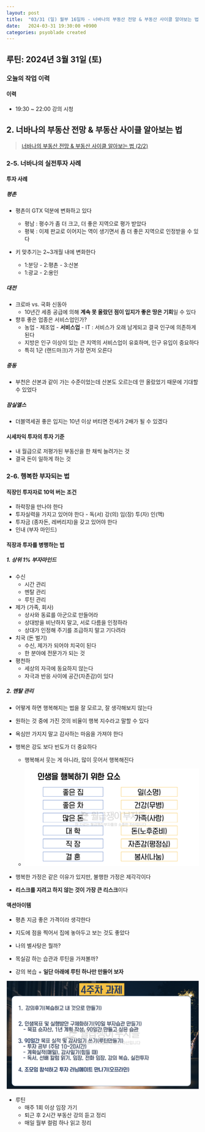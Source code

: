 ```yaml
---
layout: post
title:  "03/31 (일) 월부 16일차 - 너바나의 부동산 전망 & 부동산 사이클 알아보는 법 (2/2)"
date:   2024-03-31 19:30:00 +0900
categories: psyoblade created
---
```


## 루틴: 2024년 3월 31일 (토)

>     

### 오늘의 작업 이력

#### 이력

* 19:30 ~ 22:00 강의 시청

## 2. 너바나의 부동산 전망 & 부동산 사이클 알아보는 법

> [너바나의 부동산 전망 & 부동산 사이클 알아보는 법 (2/2)](https://psyoblade.github.io/psyoblade/created/2024/03/30/weolbu-day15.html)

### 2-5. 너바나의 실전투자 사례

#### 투자 사례

##### 평촌

* 평촌이 GTX 덕분에 변화하고 있다
  * 평남 : 평수가 좀 더 크고, 더 좋은 지역으로 평가 받았다
  * 평북 : 이제 판교로 이어지는 역이 생기면서 좀 더 좋은 지역으로 인정받을 수 있다

* 키 맞추기는 2~3개월 내에 변화한다
  * 1:분당 - 2:평촌 - 3:산본
  * 1:광교 - 2:용인

##### 대전

* 크로바 vs. 국화 신동아
  * 10년간 세종 공급에 의해 **계속 못 올랐던 점이 입지가 좋은 땅은 기회**일 수 있다
* 향후 좋은 업종은 서비스업인가?
  * 농업 - 제조업 - **서비스업** - IT : 서비스가 오래 남게되고 결국 인구에 의존하게 된다
  * 지방은 인구 이상이 있는 큰 지역의 서비스업이 유효하며, 인구 유입이 중요하다
  * 특히 1군 (랜드마크)가 가장 먼저 오른다

##### 중동

* 부천은 산본과 같이 가는 수준이었는데 산본도 오르는데 안 올랐었기 때문에 기대할 수 있었다

##### 잠실엘스

* 더블역세권 좋은 입지는 10년 이상 버티면 전세가 2배가 될 수 있겠다

#### 시세차익 투자의 투자 기준

* 내 월급으로 저평가된 부동산을 한 채씩 늘려가는 것
* 결국 돈이 일하게 하는 것

### 2-6. 행복한 부자되는 법

#### 직장인 투자자로 10억 버는 조건

* 하락장을 만나야 한다
* 투자실력을 가지고 있어야 한다 - 독(서) 강(의) 임(장) 투(자) 인(맥)
* 투자금 (종자돈, 레버리지)을 갖고 있어야 한다
* 인내 (부자 마인드)

#### 직장과 투자를 병행하는 법

##### 1. 상위 1% 부자마인드

* 수신
  * 시간 관리
  * 멘탈 관리
  * 루틴 관리
* 제가 (가족, 회사)
  * 상사와 동료를 아군으로 만들어라
  * 상대방을 비난하지 말고, 서로 다름을 인정하라
  * 상대가 인정해 주기를 조급하지 말고 기다려라
* 치국 (돈 벌기)
  * 수신, 제가가 되어야 치국이 된다
  * 한 분야에 전문가가 되는 것
* 평천하
  * 세상의 자극에 동요하지 않는다
  * 자극과 반응 사이에 공간(자존감)이 있다

##### 2. 멘탈 관리

* 어떻게 하면 행복해지는 법을 잘 모르고, 잘 생각해보지 않는다

* 원하는 것 중에 가진 것의 비율이 행복 지수라고 말할 수 있다

* 욕심만 가지지 말고 감사하는 마음을 가져야 한다

* 행복은 강도 보다 빈도가 더 중요하다

  * 행복해서 웃는 게 아니라, 많이 웃어서 행복해진다

  * ![image-20240402215016556](images/2024-03-31-weolbu-day16/image-20240402215016556.png)

* 행복한 가정은 같은 이유가 있지만, 불행한 가정은 제각각이다

* **리스크를 지려고 하지 않는 것이 가장 큰 리스크**이다



#### 액션아이템

* 평촌 지금 좋은 가격이라 생각한다
* 지도에 점을 찍어서 집에 놓아두고 보는 것도 좋았다
* 나의 별사탕은 뭘까?
* 목실감 하는 습관과 루틴을 가져볼까?

* 강의 복습 + **일단 아래에 루틴 하나만 만들어 보자**

![image-20240402215833576](images/2024-03-31-weolbu-day16/image-20240402215833576.png)

* 루틴
  * 매주 1회 이상 임장 가기
  * 퇴근 후 2시간 부동산 강의 듣고 정리
  * 매일 월부 컬럼 하나 읽고 정리
